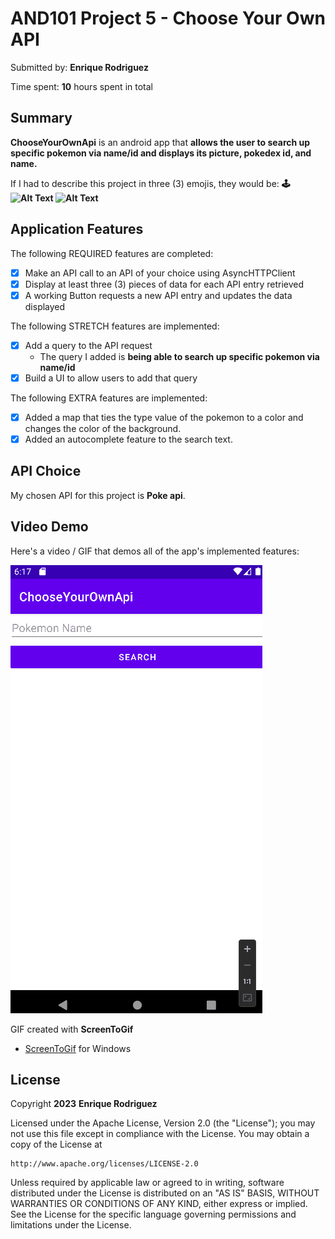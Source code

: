 # AND101 Project 5 - Choose Your Own API

Submitted by: **Enrique Rodriguez**

Time spent: **10** hours spent in total

## Summary

**ChooseYourOwnApi** is an android app that **allows the user to search up specific pokemon via name/id and displays its picture, pokedex id, and name.**

If I had to describe this project in three (3) emojis, they would be: **🕹️ <img src="https://emojis.slackmojis.com/emojis/images/1643514062/186/pokeball.png?1643514062" alt="Alt Text" width="25" height="25"> <img src="https://emojis.slackmojis.com/emojis/images/1643514067/234/bulbasaur.png?1643514067" alt="Alt Text" width="25" height="25">**

## Application Features

The following REQUIRED features are completed:

- [x] Make an API call to an API of your choice using AsyncHTTPClient
- [x] Display at least three (3) pieces of data for each API entry retrieved
- [x] A working Button requests a new API entry and updates the data displayed

The following STRETCH features are implemented:

- [x] Add a query to the API request
  - The query I added is **being able to search up specific pokemon via name/id**
- [x] Build a UI to allow users to add that query

The following EXTRA features are implemented:

- [x] Added a map that ties the type value of the pokemon to a color and changes the color of the background.
- [x] Added an autocomplete feature to the search text.

## API Choice

My chosen API for this project is **Poke api**.

## Video Demo

Here's a video / GIF that demos all of the app's implemented features:

<img src='https://github.com/enriquerodrigue/ChooseYourOwnApi/blob/master/Enrique_Rodriguez_Project5.gif' title='Video Demo' width='' alt='Video Demo' />

GIF created with **ScreenToGif**

- [ScreenToGif](https://www.screentogif.com/) for Windows

## License

Copyright **2023** **Enrique Rodriguez**

Licensed under the Apache License, Version 2.0 (the "License");
you may not use this file except in compliance with the License.
You may obtain a copy of the License at

    http://www.apache.org/licenses/LICENSE-2.0

Unless required by applicable law or agreed to in writing, software
distributed under the License is distributed on an "AS IS" BASIS,
WITHOUT WARRANTIES OR CONDITIONS OF ANY KIND, either express or implied.
See the License for the specific language governing permissions and
limitations under the License.
